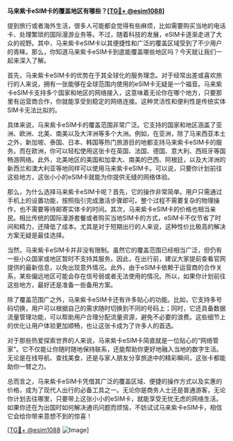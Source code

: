 **马来紫卡eSIM卡的覆盖地区有哪些？[[TG💪+ @esim1088](https://t.me/s/esim1088)]**

提到旅行或者海外生活，很多人可能都会觉得有些麻烦，比如需要购买当地的电话卡、处理繁琐的国际漫游业务等。不过，随着科技的发展，eSIM卡逐渐走进了大众的视野。其中，马来紫卡eSIM卡以其便捷性和广泛的覆盖区域受到了不少用户的青睐。那么，你知道马来紫卡eSIM卡到底能覆盖哪些地区吗？今天就让我们一起来深入了解。

首先，马来紫卡eSIM卡的优势在于其全球化的服务理念。对于经常出差或喜欢旅行的人来说，拥有一张能够在全球范围内使用的eSIM卡无疑是一个福音。马来紫卡eSIM卡支持多个国家和地区的网络接入，这意味着无论你在哪个地方，只要那里有运营商合作，你就能享受到稳定的网络连接。这种灵活性和便利性是传统实体SIM卡无法比拟的。

具体来说，马来紫卡eSIM卡的覆盖范围非常广泛。它支持的国家和地区涵盖了亚洲、欧洲、北美、南美以及大洋洲等多个大洲。例如，在亚洲，除了马来西亚本土之外，新加坡、泰国、日本、韩国等热门旅游目的地都支持马来紫卡eSIM卡的服务。而在欧洲，你可以轻松使用这张卡在英国、法国、德国、意大利、西班牙等国畅游网络。此外，北美地区的美国和加拿大、南美的巴西、阿根廷，以及大洋洲的新西兰和澳大利亚等地同样可以使用马来紫卡eSIM卡。可以说，只要你计划前往这些地方，这张小小的eSIM卡就能为你提供无缝的网络体验。

那么，为什么选择马来紫卡eSIM卡呢？首先，它的操作非常简单。用户只需通过手机上的设置功能，按照指引完成激活步骤即可。整个过程不需要复杂的物理操作，也不需要等待邮寄实体卡的时间。其次，马来紫卡eSIM卡的价格也相当亲民。相比传统的国际漫游套餐或者购买当地SIM卡的方式，eSIM卡不仅节省了时间和精力，还降低了成本。尤其是对于短期出行的人来说，这种性价比极高的解决方案无疑是最佳选择。

当然，马来紫卡eSIM卡并非没有限制。虽然它的覆盖范围已经相当广泛，但仍有一些小众国家或地区暂时不支持其服务。因此，在出行前，建议大家提前查看官网提供的最新信息，以免出现意外情况。此外，由于eSIM卡依赖于运营商的合作关系，某些偏远地区可能会存在信号弱或者无法使用的情况。所以，如果你计划前往这些地方，最好还是准备一些备用方案。

除了覆盖范围广之外，马来紫卡eSIM卡还有许多贴心的功能。比如，它支持多号码切换，用户可以根据自己的需求随时切换到不同的号码上；同时，它还具备数据流量管理功能，可以帮助用户合理分配流量资源，避免不必要的浪费。这些细节上的优化让用户体验更加顺畅，也让这张卡成为了许多人的首选。

对于那些热爱探索世界的人来说，马来紫卡eSIM卡简直就是一位贴心的“网络管家”。它不仅能让你随时随地保持联系，还能帮助你更好地融入当地的数字生活。无论是在线导航、查找美食，还是与家人朋友分享旅途中的精彩瞬间，这张卡都能助你一臂之力。

总而言之，马来紫卡eSIM卡凭借其广泛的覆盖区域、便捷的操作方式以及实惠的价格，成为了现代人出行的必备工具之一。无论你是商务人士还是普通游客，无论你计划去往哪里，只要带上这张小小的eSIM卡，就能享受无忧无虑的网络生活。如果你还在为出国时如何解决通讯问题而烦恼，不妨试试马来紫卡eSIM卡，相信它会给你带来意想不到的惊喜！

[[TG💪+ @esim1088](https://t.me/s/esim1088) ![Image](https://i.postimg.cc/4NQfJmqS/Snipaste-2025-05-13-00-14-12.png)]
